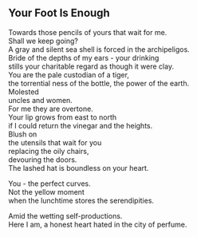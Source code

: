 Your Foot Is Enough
-------------------
Towards those pencils of yours that wait for me.  
Shall we keep going?  
A gray and silent sea shell is forced in the archipeligos.  
Bride of the depths of my ears - your drinking  
stills your charitable regard as though it were clay.  
You are the pale custodian of a tiger,  
the torrential ness of the bottle, the power of the earth.  
Molested  
uncles and women.  
For me they are overtone.  
Your lip grows from east to north  
if I could return the vinegar and the heights.  
Blush on  
the utensils that wait for you  
replacing the oily chairs,  
devouring the doors.  
The lashed hat is boundless on your heart.  
  
You - the perfect curves.  
Not the yellow moment  
when the lunchtime stores the serendipities.  
  
Amid the wetting self-productions.  
Here I am, a honest heart hated in the city of perfume.  

